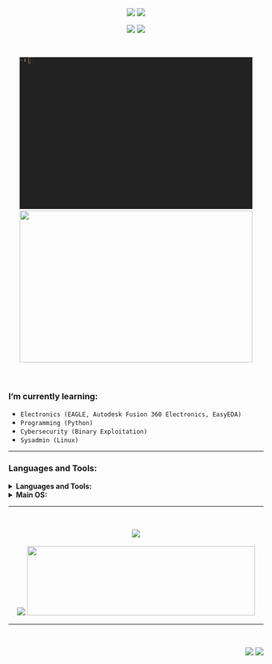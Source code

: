 <p align="center">
  <a href="https://linkedin.com/in/patrick-di-fazio-9a0b72145"> </a>
  <img src="https://img.shields.io/badge/LinkedIn-blue?style=flat&logo=linkedin&labelColor=blue" />
  <img src="https://img.shields.io/github/followers/blessedrebus.svg?style=social&label=Follow&maxAge=2592000" /> 
</p>

<p align="center">
  <img src="https://img.shields.io/badge/NVIDIA-GTX1070-76B900?style=for-the-badge&logo=nvidia&logoColor=white" />
  <img src="https://img.shields.io/badge/Intel-Core_i5_6th-0071C5?style=for-the-badge&logo=intel&logoColor=white" />
</p>

<br />

<p align="center">
  <img width="460" height="300" src="https://github.com/BlessedRebuS/BlessedRebuS/blob/main/img/me.gif" />
  <img width="460" height="300" src="https://i.pinimg.com/originals/70/37/d4/7037d478852af21357f038fac2d2e9f6.gif" />
</p>

<br />

<h3 align="left">I’m currently learning:</h3>

- `Electronics (EAGLE, Autodesk Fusion 360 Electronics, EasyEDA)` 
- `Programming (Python)` 
- `Cybersecurity (Binary Exploitation)`
- `Sysadmin (Linux)`

<hr />

<h3 align="left">Languages and Tools:</h3>

<details>
  <summary><b>Languages and Tools:</b></summary>
  <br />

  <a href="https://www.cprogramming.com/" target="_blank"> <img src="https://raw.githubusercontent.com/devicons/devicon/master/icons/c/c-original.svg" alt="c" width="40" height="40" /> </a>
  <a href="https://www.java.com" target="_blank"> <img src="https://raw.githubusercontent.com/devicons/devicon/master/icons/java/java-original.svg" alt="java" width="40" height="40" /> </a>
  <a href="https://www.python.org" target="_blank"> <img src="https://raw.githubusercontent.com/devicons/devicon/master/icons/python/python-original.svg" alt="python" width="40" height="40" /> </a>
  <a href="https://www.arduino.cc/" target="_blank"> <img src="https://cdn.worldvectorlogo.com/logos/arduino-1.svg" alt="arduino" width="40" height="40" /> </a>
  <a href="https://www.gnu.org/software/bash/" target="_blank"> <img src="https://www.vectorlogo.zone/logos/gnu_bash/gnu_bash-icon.svg" alt="bash" width="40" height="40" /> </a>
  <a href="https://www.docker.com/" target="_blank"> <img src="https://raw.githubusercontent.com/devicons/devicon/master/icons/docker/docker-original-wordmark.svg" alt="docker" width="40" height="40" /> </a>
  <a href="https://mariadb.org/" target="_blank"> <img src="https://www.vectorlogo.zone/logos/mariadb/mariadb-icon.svg" alt="mariadb" width="40" height="40" /> </a>
</details>

<details>
  <summary><b>Main OS:</b></summary>
  <br />
  <a href="https://www.linux.org/" target="_blank"> <img src="https://raw.githubusercontent.com/devicons/devicon/master/icons/linux/linux-original.svg" alt="linux" width="40" height="40" /> </a>
  <a href="https://www.linux.org/" target="_blank"> <img src="https://upload.wikimedia.org/wikipedia/commons/5/5f/Windows_logo_-_2012.svg" alt="linux" width="40" height="40" /> </a>
</details>

<hr/>
  <br/>
    <p align="center">
        <img height="137px" src="https://github-readme-streak-stats.herokuapp.com/?user=blessedrebus&hide_border=true&theme=darcula" />
    </p>
    <p align="center">
        <img height="137px" src="https://github-readme-stats.vercel.app/api?username=blessedrebus&hide_title=true&hide_border=true&show_icons=true&include_all_commits=true&count_private=true&line_height=21&theme=darcula" /> 
        <img height="137px" width="450" src="https://github-readme-stats.vercel.app/api/top-langs/?username=blessedrebus&hide=html&hide_title=true&hide_border=true&layout=compact&langs_count=8&theme=darcula" />
    </p>

<hr/>
<br/>
<p align="right">
<img src="https://komarev.com/ghpvc/?username=blessedrebus&style=plastic&label=Views" />
<img src="https://badges.pufler.dev/years/blessedrebus" />
</p>

<!-- This part is inspired by https://github.com/brunotacca/brunotacca --> 
